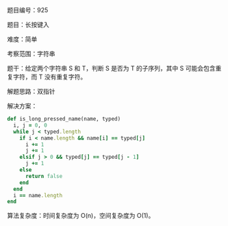 题目编号：925

题目：长按键入

难度：简单

考察范围：字符串

题干：给定两个字符串 S 和 T，判断 S 是否为 T 的子序列，其中 S 可能会包含重复字符，而 T 没有重复字符。

解题思路：双指针

解决方案：

```ruby
def is_long_pressed_name(name, typed)
  i, j = 0, 0
  while j < typed.length
    if i < name.length && name[i] == typed[j]
      i += 1
      j += 1
    elsif j > 0 && typed[j] == typed[j - 1]
      j += 1
    else
      return false
    end
  end
  i == name.length
end
```

算法复杂度：时间复杂度为 O(n)，空间复杂度为 O(1)。
